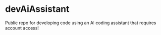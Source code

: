# devAiAssistant
Public repo for developing code using an AI coding assistant that requires account access!
